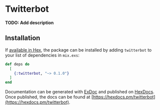 # Twitterbot

**TODO: Add description**

## Installation

If [available in Hex](https://hex.pm/docs/publish), the package can be installed
by adding `twitterbot` to your list of dependencies in `mix.exs`:

```elixir
def deps do
  [
    {:twitterbot, "~> 0.1.0"}
  ]
end
```

Documentation can be generated with [ExDoc](https://github.com/elixir-lang/ex_doc)
and published on [HexDocs](https://hexdocs.pm). Once published, the docs can
be found at [https://hexdocs.pm/twitterbot](https://hexdocs.pm/twitterbot).


